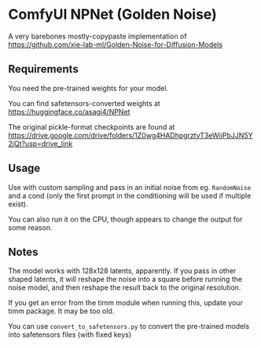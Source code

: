 # ComfyUI NPNet (Golden Noise)

A very barebones mostly-copypaste implementation of https://github.com/xie-lab-ml/Golden-Noise-for-Diffusion-Models

## Requirements
You need the pre-trained weights for your model.

You can find safetensors-converted weights at https://huggingface.co/asagi4/NPNet

The original pickle-format checkpoints are found at https://drive.google.com/drive/folders/1Z0wg4HADhpgrztyT3eWijPbJJN5Y2jQt?usp=drive_link

## Usage
Use with custom sampling and pass in an initial noise from eg. `RandomNoise` and a cond (only the first prompt in the conditioning will be used if multiple exist).

You can also run it on the CPU, though appears to change the output for some reason.

## Notes
The model works with 128x128 latents, apparently. If you pass in other shaped latents, it will reshape the noise into a square before running the noise model, and then reshape the result back to the original resolution.

If you get an error from the timm module when running this, update your timm package. It may be too old.

You can use `convert_to_safetensors.py` to convert the pre-trained models into safetensors files (with fixed keys)
